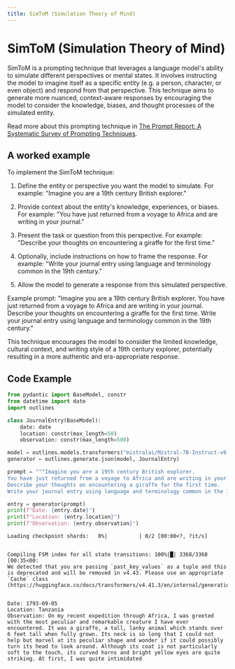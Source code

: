 ```yaml
---
title: SimToM (Simulation Theory of Mind)
---
```


# SimToM (Simulation Theory of Mind)


SimToM is a prompting technique that leverages a language model's ability to simulate different perspectives or mental states. It involves instructing the model to imagine itself as a specific entity (e.g. a person, character, or even object) and respond from that perspective. This technique aims to generate more nuanced, context-aware responses by encouraging the model to consider the knowledge, biases, and thought processes of the simulated entity.
    
Read more about this prompting technique in [The Prompt Report: A Systematic Survey of Prompting Techniques](https://arxiv.org/abs/2406.06608).

## A worked example


To implement the SimToM technique:

1. Define the entity or perspective you want the model to simulate. For example: "Imagine you are a 19th century British explorer."

2. Provide context about the entity's knowledge, experiences, or biases. For example: "You have just returned from a voyage to Africa and are writing in your journal."

3. Present the task or question from this perspective. For example: "Describe your thoughts on encountering a giraffe for the first time."

4. Optionally, include instructions on how to frame the response. For example: "Write your journal entry using language and terminology common in the 19th century."

5. Allow the model to generate a response from this simulated perspective.

Example prompt:
"Imagine you are a 19th century British explorer. You have just returned from a voyage to Africa and are writing in your journal. Describe your thoughts on encountering a giraffe for the first time. Write your journal entry using language and terminology common in the 19th century."

This technique encourages the model to consider the limited knowledge, cultural context, and writing style of a 19th century explorer, potentially resulting in a more authentic and era-appropriate response.
    
## Code Example





```python
from pydantic import BaseModel, constr
from datetime import date
import outlines

class JournalEntry(BaseModel):
    date: date
    location: constr(max_length=50)
    observation: constr(max_length=500)

model = outlines.models.transformers("mistralai/Mistral-7B-Instruct-v0.1", device="cuda")
generator = outlines.generate.json(model, JournalEntry)

prompt = """Imagine you are a 19th century British explorer. 
You have just returned from a voyage to Africa and are writing in your journal. 
Describe your thoughts on encountering a giraffe for the first time. 
Write your journal entry using language and terminology common in the 19th century."""

entry = generator(prompt)
print(f"Date: {entry.date}")
print(f"Location: {entry.location}")
print(f"Observation: {entry.observation}")
```


    Loading checkpoint shards:   0%|          | 0/2 [00:00<?, ?it/s]


    Compiling FSM index for all state transitions: 100%|█| 3368/3368 [00:35<00:
    We detected that you are passing `past_key_values` as a tuple and this is deprecated and will be removed in v4.43. Please use an appropriate `Cache` class (https://huggingface.co/docs/transformers/v4.41.3/en/internal/generation_utils#transformers.Cache)


    Date: 1793-09-05
    Location: Tanzania
    Observation: On my recent expedition through Africa, I was greeted with the most peculiar and remarkable creature I have ever encountered. It was a giraffe, a tall, lanky animal which stands over 6 feet tall when fully grown. Its neck is so long that I could not help but marvel at its peculiar shape and wonder if it could possibly turn its head to look around. Although its coat is not particularly soft to the touch, its curved horns and bright yellow eyes are quite striking. At first, I was quite intimidated

